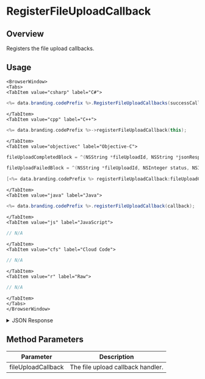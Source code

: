 # RegisterFileUploadCallback
## Overview
Registers the file upload callbacks.

## Usage

```mdx-code-block
<BrowserWindow>
<Tabs>
<TabItem value="csharp" label="C#">
```

```csharp
<%= data.branding.codePrefix %>.RegisterFileUploadCallbacks(successCallback, failureCallback);
```

```mdx-code-block
</TabItem>
<TabItem value="cpp" label="C++">
```

```cpp
<%= data.branding.codePrefix %>->registerFileUploadCallback(this);
```

```mdx-code-block
</TabItem>
<TabItem value="objectivec" label="Objective-C">
```

```objectivec
fileUploadCompletedBlock = ^(NSString *fileUploadId, NSString *jsonResponse) { };

fileUploadFailedBlock = ^(NSString *fileUploadId, NSInteger status, NSInteger reasonCode, NSString *jsonResponse) { };

[<%= data.branding.codePrefix %> registerFileUploadCallback:fileUploadCompletedBlock failedBlock:fileUploadFailedBlock];
```

```mdx-code-block
</TabItem>
<TabItem value="java" label="Java">
```

```java
<%= data.branding.codePrefix %>.registerFileUploadCallback(callback);
```

```mdx-code-block
</TabItem>
<TabItem value="js" label="JavaScript">
```

```javascript
// N/A
```

```mdx-code-block
</TabItem>
<TabItem value="cfs" label="Cloud Code">
```

```javascript
// N/A
```

```mdx-code-block
</TabItem>
<TabItem value="r" label="Raw">
```

```javascript
// N/A
```

```mdx-code-block
</TabItem>
</Tabs>
</BrowserWindow>
```

<details>
<summary>JSON Response</summary>

```json
// SUCCESS JSON
{
    "status": 200,
    "data": {
        "fileDetails": {
            "updatedAt": 1452616408147,
            "fileSize": 100,
            "fileType": "User",
            "expiresAt": 1452702808146,
            "shareable": true,
            "uploadId": "cf9a075c-587e-4bd1-af0b-eab1a79b958f",
            "createdAt": 1452616408147,
            "profileId": "bf8a1433-62d2-448e-b396-f3dbffff44",
            "gameId": "99999",
            "path": "dir1/dir2",
            "filename": "filename",
            "replaceIfExists": true,
            "cloudPath": "bc/g/99999/u/bf8a1433-62d2-448e-b396-f3dbffff44/f/dir1/dir2/filename"
        }
    }
}

// FAILURE JSON
{
	"status": 403,
	"reason_code": 40300,
	"status_message": "Message describing failure",
	"severity": "ERROR"
}
```
</details>

## Method Parameters
Parameter | Description
--------- | -----------
fileUploadCallback | The file upload callback handler.


